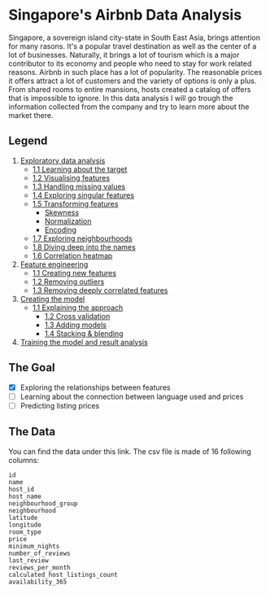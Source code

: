 # Singapore's Airbnb Data Analysis
Singapore, a sovereign island city-state in South East Asia, brings attention for many rasons. It's a popular travel destination as well as the center of a lot of businesses. Naturally, it brings a lot of tourism which is a major contributor to its economy and people who need to stay for work related reasons. Airbnb in such place has a lot of popularity. The reasonable prices it offers attract a lot of customers and the variety of options is only a plus. From shared rooms to entire mansions, hosts created a catalog of offers that is impossible to ignore. In this data analysis I will go trough the information collected from the company and try to learn more about the market there.

## Legend
1. [Exploratory data analysis](docs/eda.md)
	 - [1.1 Learning about the target](docs/eda.md#section)
	 - [1.2 Visualising features](docs/eda.md#section)
	 - [1.3 Handling missing values](docs/eda.md#section)
	 - [1.4 Exploring singular features](docs/eda.md#section)
	 - [1.5 Transforming features](docs/eda.md#section)
	 	 - [Skewness](docs/eda.md##section)
		 - [Normalization](docs/eda.md##section)
		 - [Encoding](docs/eda.md##section)
	 - [1.7 Exploring neighbourhoods](docs/eda.md#section)
	 - [1.8 Diving deep into the names](docs/eda.md#section)
	 - [1.6 Correlation heatmap](docs/eda.md#section)
2. [Feature engineering](docs/feat_eng.md)
   - [1.1 Creating new features](docs/feat_eng.md#section)
   - [1.2 Removing outliers](docs/feat_eng.md#section)
   - [1.3 Removing deeply correlated features](docs/feat_eng.md#section)
3. [Creating the model](docs/about_model.md)
   - [1.1 Explaining the approach](docs/about_model.md#section)
	 - [1.2 Cross validation](docs/about_model.md#section)
	 - [1.3 Adding models](docs/about_model.md#section)
	 - [1.4 Stacking & blending](docs/about_model.md#section)
4. [Training the model and result analysis](docs/result_analysis.md)

## The Goal
- [x] Exploring the relationships between features
- [ ] Learning about the connection between language used and prices
- [ ] Predicting listing prices

## The Data
You can find the data under this link. The csv file is made of 16 following columns:
```
id
name
host_id
host_name
neighbourhood_group
neighbourhood
latitude
longitude
room_type
price
minimum_nights
number_of_reviews
last_review
reviews_per_month
calculated_host_listings_count
availability_365
```
